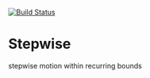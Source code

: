 [![Build Status](https://travis-ci.com/MusicalPatterns/pattern-stepwise.svg?branch=master)](https://travis-ci.com/MusicalPatterns/pattern-stepwise)

# Stepwise

stepwise motion within recurring bounds

